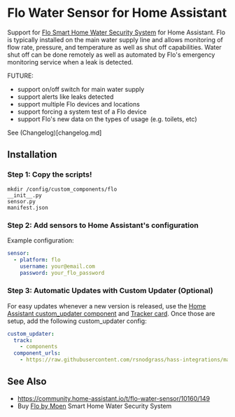 # Flo Water Sensor for Home Assistant

Support for [Flo Smart Home Water Security System](https://amzn.to/2WBn8tW?tag=rynoshark-20) for Home Assistant. Flo is typically installed on the main water supply line and allows monitoring of flow rate, pressure, and temperature as well as shut off capabilities. Water shut off can be done remotely as well as automated by Flo's emergency monitoring service when a leak is detected.

FUTURE:

- support on/off switch for main water supply
- support alerts like leaks detected
- support multiple Flo devices and locations
- support forcing a system test of a Flo device
- support Flo's new data on the types of usage (e.g. toilets, etc)

See (Changelog)[changelog.md]

## Installation

### Step 1: Copy the scripts!

```
mkdir /config/custom_components/flo
__init__.py 
sensor.py
manifest.json
```

### Step 2: Add sensors to Home Assistant's configuration

Example configuration:

```yaml
sensor:
  - platform: flo
    username: your@email.com
    password: your_flo_password
```

### Step 3: Automatic Updates with Custom Updater (Optional)


For easy updates whenever a new version is released, use the [Home Assistant custom_updater component](https://github.com/custom-components/custom_updater/wiki/Installation) and [Tracker card](https://github.com/custom-cards/tracker-card). Once those are setup, add the following custom_updater config:

```yaml
custom_updater:
  track:
    - components
  component_urls:
    - https://raw.githubusercontent.com/rsnodgrass/hass-integrations/master/custom_updater.json
```




## See Also

* https://community.home-assistant.io/t/flo-water-sensor/10160/149
* Buy [Flo by Moen](https://amzn.to/2WBn8tW?tag=rynoshark-20) Smart Home Water Security System
